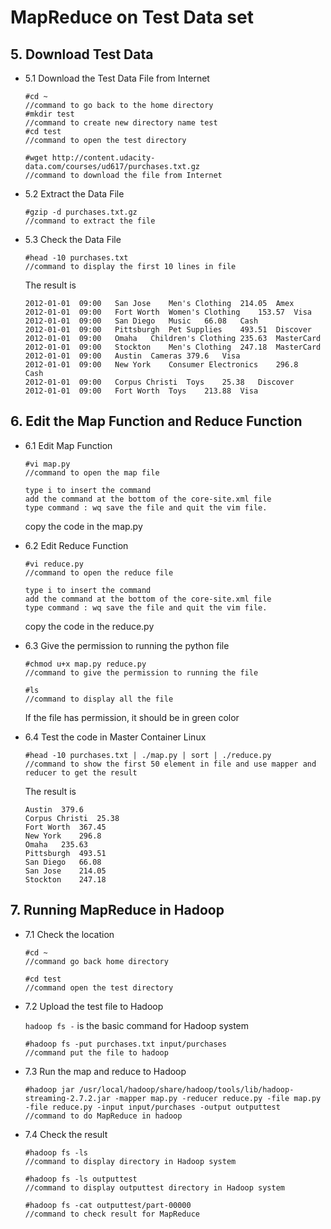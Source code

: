 	
# MapReduce on Test Data set

## 5. Download Test Data

* 5.1 Download the Test Data File from Internet

	```
	#cd ~                   
	//command to go back to the home directory
	#mkdir test             
	//command to create new directory name test
	#cd test                
	//command to open the test directory
	```
	```
	#wget http://content.udacity-data.com/courses/ud617/purchases.txt.gz    
	//command to download the file from Internet
 	```
	
* 5.2 Extract the Data File

	```
	#gzip -d purchases.txt.gz
	//command to extract the file
 	```
	
* 5.3 Check the Data File
        
	```
	#head -10 purchases.txt
	//command to display the first 10 lines in file
	```
	The result is 
	```
	2012-01-01	09:00	San Jose	Men's Clothing	214.05	Amex
	2012-01-01	09:00	Fort Worth	Women's Clothing	153.57	Visa
	2012-01-01	09:00	San Diego	Music	66.08	Cash
	2012-01-01	09:00	Pittsburgh	Pet Supplies	493.51	Discover
	2012-01-01	09:00	Omaha	Children's Clothing	235.63	MasterCard
	2012-01-01	09:00	Stockton	Men's Clothing	247.18	MasterCard
	2012-01-01	09:00	Austin	Cameras	379.6	Visa
	2012-01-01	09:00	New York	Consumer Electronics	296.8	Cash
	2012-01-01	09:00	Corpus Christi	Toys	25.38	Discover
	2012-01-01	09:00	Fort Worth	Toys	213.88	Visa
	```
	
## 6. Edit the Map Function and Reduce Function

* 6.1 Edit Map Function
	
	```
	#vi map.py
	//command to open the map file
	```	
 	```
	type i to insert the command
	add the command at the bottom of the core-site.xml file
	type command : wq save the file and quit the vim file.
	```
	copy the code in the map.py
	
* 6.2 Edit Reduce Function

	```
	#vi reduce.py
	//command to open the reduce file
	```
	```
	type i to insert the command
	add the command at the bottom of the core-site.xml file
	type command : wq save the file and quit the vim file.
	```
	copy the code in the reduce.py
	
* 6.3 Give the permission to running the python file
	
	```
	#chmod u+x map.py reduce.py
	//command to give the permission to running the file
	```
	```
	#ls
 	//command to display all the file 
	```
	If the file has permission, it should be in green color
	
* 6.4 Test the code in Master Container Linux

	```
	#head -10 purchases.txt | ./map.py | sort | ./reduce.py
	//command to show the first 50 element in file and use mapper and reducer to get the result
	```
	The result is 
	```
	Austin 	379.6
	Corpus Christi 	25.38
	Fort Worth 	367.45
	New York 	296.8
	Omaha 	235.63
	Pittsburgh 	493.51
	San Diego 	66.08
	San Jose 	214.05
	Stockton 	247.18
	```
	
## 7. Running MapReduce in Hadoop

* 7.1 Check the location

	```
	#cd ~
	//command go back home directory
	```
	```
	#cd test
	//command open the test directory
	```
  
* 7.2 Upload the test file to Hadoop
	
	`hadoop fs -` is the basic command for Hadoop system
  	```
	#hadoop fs -put purchases.txt input/purchases
	//command put the file to hadoop
  	```
* 7.3 Run the map and reduce to Hadoop

	```
	#hadoop jar /usr/local/hadoop/share/hadoop/tools/lib/hadoop-streaming-2.7.2.jar -mapper map.py -reducer reduce.py -file map.py -file reduce.py -input input/purchases -output outputtest
	//command to do MapReduce in hadoop
	```
	
* 7.4 Check the result
	```
	#hadoop fs -ls
	//command to display directory in Hadoop system
  	```
  	```
	#hadoop fs -ls outputtest
	//command to display outputtest directory in Hadoop system
  	```
  	```
	#hadoop fs -cat outputtest/part-00000
	//command to check result for MapReduce
	```
  

	
